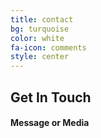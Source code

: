 ```yaml
---
title: contact
bg: turquoise
color: white
fa-icon: comments
style: center
---
```


## Get In Touch
#### Message or Media


<span class="more-icons">
<a href="https://www.linkedin.com/in/kemach/"><i class="fa fa-linkedin fa-3x"></i></a>
<a href="mailto:machkevin7@gmail.com"><i class="fa fa-envelope fa-3x"></i></a>
<a href="https://github.com/machkevin7/"><i class="fa fa-github fa-3x"></i></a>
</span>
